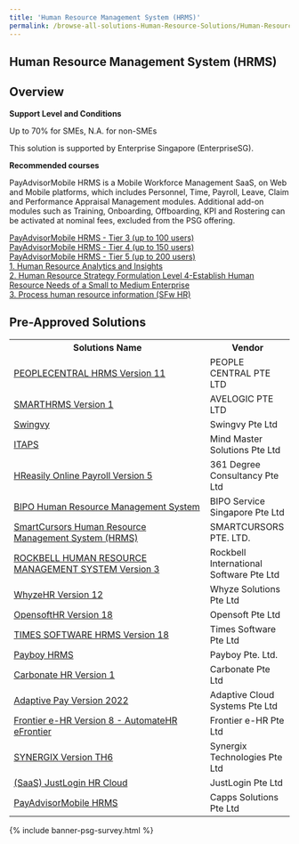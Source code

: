 ```yaml
---
title: 'Human Resource Management System (HRMS)'
permalink: /browse-all-solutions-Human-Resource-Solutions/Human-Resource-Management-System--HRMS-
---
```


## Human Resource Management System (HRMS)
## Overview

**Support Level and Conditions**

Up to 70% for SMEs, N.A. for non-SMEs

This solution is supported by Enterprise Singapore (EnterpriseSG).

**Recommended courses**

PayAdvisorMobile HRMS is a Mobile Workforce Management SaaS, on Web and Mobile platforms, which includes Personnel, Time, Payroll, Leave, Claim and Performance Appraisal Management modules. Additional add-on modules such as Training, Onboarding, Offboarding, KPI and Rostering can be activated at nominal fees, excluded from the PSG offering.

<a href='https://www.gobusiness.gov.sg/images/psg/capps_Desensitised_Annex_3_21July2022_Part_3.pdf'  target='_blank' rel='noopener'>PayAdvisorMobile HRMS - Tier 3 (up to 100 users)</a><br>
<a href='https://www.gobusiness.gov.sg/images/psg/capps_Desensitised_Annex_3_21July2022_Part_4.pdf'  target='_blank' rel='noopener'>PayAdvisorMobile HRMS - Tier 4 (up to 150 users)</a><br>
<a href='https://www.gobusiness.gov.sg/images/psg/capps_Desensitised_Annex_3_21July2022_Part_5.pdf'  target='_blank' rel='noopener'>PayAdvisorMobile HRMS - Tier 5 (up to 200 users)</a><br>
<a href='https://courses.enterprisejobskills.gov.sg/Course_Internet/CourseDetail/Human-Resource-Analytics-Insights-Synchronous-elearning-2'  target='_blank' rel='noopener'>1. Human Resource Analytics and Insights</a><br>
<a href='https://courses.enterprisejobskills.gov.sg/Course_Internet/CourseDetail/Human-Resource-Analytics-Insights-Level-4-Manage-Human-Resource-AnalyticsSynchronous-eLearning-2'  target='_blank' rel='noopener'>2. Human Resource Strategy Formulation Level 4-Establish Human Resource Needs of a Small to Medium Enterprise</a><br>
<a href='https://courses.enterprisejobskills.gov.sg/Course_Internet/CourseDetail/Data-Management-Level-2-Process-Human-Resource-Information-Synchronous-elearning-2'  target='_blank' rel='noopener'>3. Process human resource information (SFw HR)</a><br>

## Pre-Approved Solutions

<table>
<tr>
<th style='width: auto;'><b>Solutions Name</b></th>
<th style='width: 30%;'><b>Vendor</b></th>
</tr>
<tr>
<td><a href='/productivity-solutions-grant/solutionrepo/solution1289' target='_blank'>PEOPLECENTRAL HRMS Version 11</a><br></td>
<td>PEOPLE CENTRAL PTE LTD</td>
</tr>
<tr>
<td><a href='/productivity-solutions-grant/solutionrepo/solution1346' target='_blank'>SMARTHRMS Version 1</a><br></td>
<td>AVELOGIC PTE LTD</td>
</tr>
<tr>
<td><a href='/productivity-solutions-grant/solutionrepo/solution1453' target='_blank'>Swingvy</a><br></td>
<td>Swingvy Pte Ltd </td>
</tr>
<tr>
<td><a href='/productivity-solutions-grant/solutionrepo/solution2345' target='_blank'>ITAPS</a><br></td>
<td>Mind Master Solutions Pte Ltd</td>
</tr>
<tr>
<td><a href='/productivity-solutions-grant/solutionrepo/solution2365' target='_blank'>HReasily Online Payroll Version 5</a><br></td>
<td>361 Degree Consultancy Pte Ltd</td>
</tr>
<tr>
<td><a href='/productivity-solutions-grant/solutionrepo/solution2370' target='_blank'>BIPO Human Resource Management System</a><br></td>
<td>BIPO Service Singapore Pte Ltd</td>
</tr>
<tr>
<td><a href='/productivity-solutions-grant/solutionrepo/solution2395' target='_blank'>SmartCursors Human Resource Management System (HRMS)</a><br></td>
<td>SMARTCURSORS PTE. LTD.</td>
</tr>
<tr>
<td><a href='/productivity-solutions-grant/solutionrepo/solution2682' target='_blank'>ROCKBELL HUMAN RESOURCE MANAGEMENT SYSTEM Version 3</a><br></td>
<td>Rockbell International Software Pte Ltd</td>
</tr>
<tr>
<td><a href='/productivity-solutions-grant/solutionrepo/solution2739' target='_blank'>WhyzeHR Version 12</a><br></td>
<td>Whyze Solutions Pte Ltd</td>
</tr>
<tr>
<td><a href='/productivity-solutions-grant/solutionrepo/solution2792' target='_blank'>OpensoftHR Version 18</a><br></td>
<td>Opensoft Pte Ltd</td>
</tr>
<tr>
<td><a href='/productivity-solutions-grant/solutionrepo/solution2802' target='_blank'>TIMES SOFTWARE HRMS Version 18</a><br></td>
<td>Times Software Pte Ltd</td>
</tr>
<tr>
<td><a href='/productivity-solutions-grant/solutionrepo/solution2820' target='_blank'>Payboy HRMS</a><br></td>
<td>Payboy Pte. Ltd.</td>
</tr>
<tr>
<td><a href='/productivity-solutions-grant/solutionrepo/solution2866' target='_blank'>Carbonate HR Version 1</a><br></td>
<td>Carbonate Pte Ltd</td>
</tr>
<tr>
<td><a href='/productivity-solutions-grant/solutionrepo/solution2894' target='_blank'>Adaptive Pay Version 2022</a><br></td>
<td>Adaptive Cloud Systems Pte Ltd</td>
</tr>
<tr>
<td><a href='/productivity-solutions-grant/solutionrepo/solution2924' target='_blank'>Frontier e-HR Version 8 - AutomateHR eFrontier</a><br></td>
<td>Frontier e-HR Pte Ltd </td>
</tr>
<tr>
<td><a href='/productivity-solutions-grant/solutionrepo/solution3086' target='_blank'>SYNERGIX Version TH6</a><br></td>
<td>Synergix Technologies Pte Ltd</td>
</tr>
<tr>
<td><a href='/productivity-solutions-grant/solutionrepo/solution3111' target='_blank'>(SaaS) JustLogin HR Cloud</a><br></td>
<td>JustLogin Pte Ltd</td>
</tr>
<tr>
<td><a href='/productivity-solutions-grant/solutionrepo/solution3159' target='_blank'>PayAdvisorMobile HRMS</a><br></td>
<td>Capps Solutions Pte Ltd</td>
</tr>
</table>

{% include banner-psg-survey.html %}

